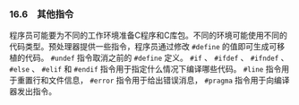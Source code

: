 ### 16.6　其他指令

程序员可能要为不同的工作环境准备C程序和C库包。不同的环境可能使用不同的代码类型。预处理器提供一些指令，程序员通过修改 `#define` 的值即可生成可移植的代码。 `#undef` 指令取消之前的 `#define` 定义。 `#if` 、 `#ifdef` 、 `#ifndef` 、 `#else` 、 `#elif` 和 `#endif` 指令用于指定什么情况下编译哪些代码。 `#line` 指令用于重置行和文件信息， `#error` 指令用于给出错误消息， `#pragma` 指令用于向编译器发出指令。

